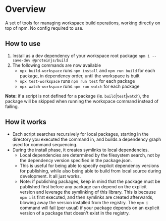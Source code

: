 # Overview

A set of tools for managing workspace build operations, working directly on top of npm. No config required to use.

## How to use

1. Install as a dev dependency of your workspace root package `npm i --save-dev @proteinjs/build`
2. The following commands are now available
    - `npx build-workspace` runs `npm install` and `npm run build` for each package, in dependency order, until the workspace is built
    - `npx test-workspace` runs `npm run test` for each package
    - `npx watch-workspace` runs `npm run watch` for each package

**Note:** if a script is not defined for a package (ie. `build`|`test`|`watch`), the package will be skipped when running the workspace command instead of failing.

## How it works

- Each script searches recursively for local packages, starting in the directory you executed the command in, and builds a dependency graph used for command sequencing.
- During the install phase, it creates symlinks to local dependencies.
    - Local dependencies are determined by the filesystem search, not by the dependency version specified in the package.json.
    - This is useful for being able to specify explicit dependency versions for publishing, while also being able to build from local source during development. It all just works.
    - Note: if publishing packages, keep in mind that the package must be published first before any package can depend on the explicit version and leverage the symlinking of this library. This is because `npm i` is first executed, and then symlinks are created afterwards, blowing away the version installed from the registry. The `npm i` command will fail (per usual) if your package depends on an explicit version of a package that doesn't exist in the registry.